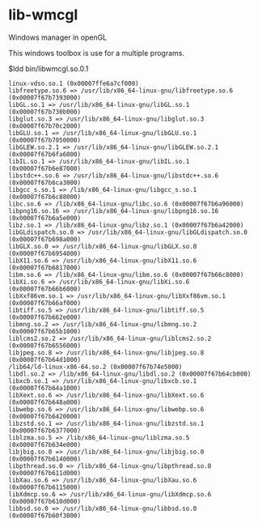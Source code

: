 # lib-wmcgl
Windows manager in openGL

This windows toolbox is use for a multiple programs.

$ldd bin/libwmcgl.so.0.1 

	linux-vdso.so.1 (0x00007ffe6a7cf000)
	libfreetype.so.6 => /usr/lib/x86_64-linux-gnu/libfreetype.so.6 (0x00007f67b7393000)
	libGL.so.1 => /usr/lib/x86_64-linux-gnu/libGL.so.1 (0x00007f67b730b000)
	libglut.so.3 => /usr/lib/x86_64-linux-gnu/libglut.so.3 (0x00007f67b70c2000)
	libGLU.so.1 => /usr/lib/x86_64-linux-gnu/libGLU.so.1 (0x00007f67b7050000)
	libGLEW.so.2.1 => /usr/lib/x86_64-linux-gnu/libGLEW.so.2.1 (0x00007f67b6fa6000)
	libIL.so.1 => /usr/lib/x86_64-linux-gnu/libIL.so.1 (0x00007f67b6e87000)
	libstdc++.so.6 => /usr/lib/x86_64-linux-gnu/libstdc++.so.6 (0x00007f67b6ca3000)
	libgcc_s.so.1 => /lib/x86_64-linux-gnu/libgcc_s.so.1 (0x00007f67b6c88000)
	libc.so.6 => /lib/x86_64-linux-gnu/libc.so.6 (0x00007f67b6a96000)
	libpng16.so.16 => /usr/lib/x86_64-linux-gnu/libpng16.so.16 (0x00007f67b6a5e000)
	libz.so.1 => /lib/x86_64-linux-gnu/libz.so.1 (0x00007f67b6a42000)
	libGLdispatch.so.0 => /usr/lib/x86_64-linux-gnu/libGLdispatch.so.0 (0x00007f67b698a000)
	libGLX.so.0 => /usr/lib/x86_64-linux-gnu/libGLX.so.0 (0x00007f67b6954000)
	libX11.so.6 => /usr/lib/x86_64-linux-gnu/libX11.so.6 (0x00007f67b6817000)
	libm.so.6 => /lib/x86_64-linux-gnu/libm.so.6 (0x00007f67b66c8000)
	libXi.so.6 => /usr/lib/x86_64-linux-gnu/libXi.so.6 (0x00007f67b66b6000)
	libXxf86vm.so.1 => /usr/lib/x86_64-linux-gnu/libXxf86vm.so.1 (0x00007f67b66af000)
	libtiff.so.5 => /usr/lib/x86_64-linux-gnu/libtiff.so.5 (0x00007f67b662e000)
	libmng.so.2 => /usr/lib/x86_64-linux-gnu/libmng.so.2 (0x00007f67b65b1000)
	liblcms2.so.2 => /usr/lib/x86_64-linux-gnu/liblcms2.so.2 (0x00007f67b6556000)
	libjpeg.so.8 => /usr/lib/x86_64-linux-gnu/libjpeg.so.8 (0x00007f67b64d1000)
	/lib64/ld-linux-x86-64.so.2 (0x00007f67b74e5000)
	libdl.so.2 => /lib/x86_64-linux-gnu/libdl.so.2 (0x00007f67b64cb000)
	libxcb.so.1 => /usr/lib/x86_64-linux-gnu/libxcb.so.1 (0x00007f67b64a1000)
	libXext.so.6 => /usr/lib/x86_64-linux-gnu/libXext.so.6 (0x00007f67b648a000)
	libwebp.so.6 => /usr/lib/x86_64-linux-gnu/libwebp.so.6 (0x00007f67b6420000)
	libzstd.so.1 => /usr/lib/x86_64-linux-gnu/libzstd.so.1 (0x00007f67b6377000)
	liblzma.so.5 => /lib/x86_64-linux-gnu/liblzma.so.5 (0x00007f67b634e000)
	libjbig.so.0 => /usr/lib/x86_64-linux-gnu/libjbig.so.0 (0x00007f67b6140000)
	libpthread.so.0 => /lib/x86_64-linux-gnu/libpthread.so.0 (0x00007f67b611d000)
	libXau.so.6 => /usr/lib/x86_64-linux-gnu/libXau.so.6 (0x00007f67b6115000)
	libXdmcp.so.6 => /usr/lib/x86_64-linux-gnu/libXdmcp.so.6 (0x00007f67b610d000)
	libbsd.so.0 => /usr/lib/x86_64-linux-gnu/libbsd.so.0 (0x00007f67b60f3000)
